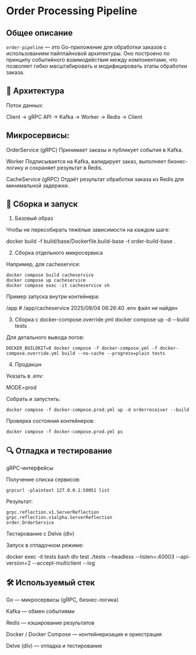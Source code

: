 # Order Processing Pipeline

## Общее описание

`order-pipeline` — это Go-приложение для обработки заказов с использованием пайплайновой архитектуры. Оно построено по принципу событийного взаимодействия между компонентами, что позволяет гибко масштабировать и модифицировать этапы обработки заказа.

## 📌 Архитектура

Поток данных:

Client → gRPC API → Kafka → Worker → Redis → Client

## Микросервисы:

OrderService (gRPC)
Принимает заказы и публикует события в Kafka.

Worker
Подписывается на Kafka, валидирует заказ, выполняет бизнес-логику и сохраняет результат в Redis.

CacheService (gRPC)
Отдаёт результат обработки заказа из Redis для минимальной задержки.

## 🚀 Сборка и запуск
1. Базовый образ

Чтобы не пересобирать тяжёлые зависимости на каждом шаге:

docker build -f build/base/Dockerfile.build-base -t order-build-base .

2. Сборка отдельного микросервиса

Например, для cacheservice:
```
docker compose build cacheservice
docker compose up cacheservice
docker compose exec -it cacheservice sh
```

Пример запуска внутри контейнера:

/app # /app/cacheservice
2025/09/04 06:26:40 .env файл не найден

3. Сборка с docker-compose.override.yml
docker compose up -d --build tests


Для детального вывода логов:
```
DOCKER_BUILDKIT=0 docker compose -f docker-compose.yml -f docker-compose.override.yml build --no-cache --progress=plain tests
```
4. Продакшн

Указать в .env:

MODE=prod


Собрать и запустить:
```
docker compose -f docker-compose.prod.yml up -d orderreceiver --build
```

Проверка состояния контейнеров:
```
docker compose -f docker-compose.prod.yml ps
```
## 🔍 Отладка и тестирование
gRPC-интерфейсы

Получение списка сервисов:
```
grpcurl -plaintext 127.0.0.1:50051 list
```

Результат:
```
grpc.reflection.v1.ServerReflection
grpc.reflection.v1alpha.ServerReflection
order.OrderService
```
Тестирование с Delve (dlv)

Запуск в отладочном режиме:

docker exec -it tests bash
dlv test ./tests --headless --listen=:40003 --api-version=2 --accept-multiclient --log

## 🛠️ Используемый стек

Go — микросервисы (gRPC, бизнес-логика)

Kafka — обмен событиями

Redis — кэширование результатов

Docker / Docker Compose — контейнеризация и оркестрация

Delve (dlv) — отладка и тестирование